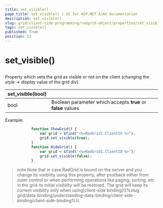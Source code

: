 ```yaml
---
title: set_visible()
page_title: set_visible() | UI for ASP.NET AJAX Documentation
description: set_visible()
slug: grid/client-side-programming/radgrid-object/properties/set_visible()
tags: set_visible()
published: True
position: 13
---
```


# set_visible()



## 

Property which sets the grid as visible or not on the client (changing the *style -> display* value of the grid div).


|  __set_visible(bool)__  |  |
| ------ | ------ |
|bool|Boolean parameter which accepts __true__ or __false__ values|

Example:

````JavaScript
	        function ShowGrid() {
	            var grid = $find("<%=RadGrid1.ClientID %>");
	            grid.set_visible(true);
	        }
	        function HideGrid() {
	            var grid = $find("<%=RadGrid1.ClientID %>");
	            grid.set_visible(false);
	        }
````



>note Note that in case RadGrid is bound on the server and you change its visibility using this property, after postback either from outer control or when performing operations like paging, sorting, etc. in the grid its initial visibility will be restored. The grid will keep its current visibility only when using[client-side binding]({%slug grid/data-binding/understanding-data-binding/client-side-binding/client-side-binding%}).
>

